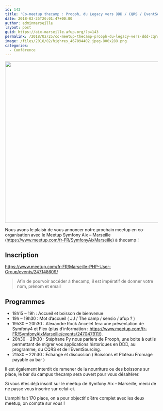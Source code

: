 ```yaml
---
id: 143
title: 'Co-meetup thecamp : Prooph, du Legacy vers DDD / CQRS / EventSourcing'
date: 2018-02-25T20:01:47+00:00
author: adminmarseille
layout: post
guid: https://aix-marseille.afup.org/?p=143
permalink: /2018/02/25/co-meetup-thecamp-prooph-du-legacy-vers-ddd-cqrs-eventsourcing/
image: /files/2018/02/highres_467894402.jpeg-800x288.png
categories:
  - Conférence
---
```

[<img class="size-full wp-image-144 aligncenter" src="https://aix-marseille.afup.org/files/2018/02/highres_467894402.jpeg.png" alt="" width="800" height="533" srcset="https://aix-marseille.afup.org/files/2018/02/highres_467894402.jpeg.png 800w, https://aix-marseille.afup.org/files/2018/02/highres_467894402.jpeg-300x200.png 300w, https://aix-marseille.afup.org/files/2018/02/highres_467894402.jpeg-768x512.png 768w, https://aix-marseille.afup.org/files/2018/02/highres_467894402.jpeg-450x300.png 450w" sizes="(max-width: 800px) 100vw, 800px" />](https://aix-marseille.afup.org/files/2018/02/highres_467894402.jpeg.png)

Nous avons le plaisir de vous annoncer notre prochain meetup en co-organisation avec le Meetup Symfony Aix &#8211; Marseille (https://www.meetup.com/fr-FR/SymfonyAixMarseille) à thecamp !

## Inscription

<https://www.meetup.com/fr-FR/Marseille-PHP-User-Group/events/247148609/>

> Afin de pourvoir accéder à thecamp, il est impératif de donner votre nom, prénom et email

## 

## Programmes

  * 18h15 &#8211; 19h : Accueil et boisson de bienvenue
  * 19h &#8211; 19h30 : Mot d&rsquo;accueil ( JJ / The camp / sensio / afup ? )
  * 19h30 &#8211; 20h30 : Alexandre Rock Ancelet fera une présentation de Symfony4 et Flex (plus d&rsquo;information : https://www.meetup.com/fr-FR/SymfonyAixMarseille/events/247047911/).
  * 20h30 &#8211; 21h30 : Stéphane Py nous parlera de Prooph, une boite à outils permettant de migrer vos applications historiques en DDD, au programme, du CQRS et de l&rsquo;EventSourcing.
  * 21h30 &#8211; 22h30 : Echange et discussion ( Boissons et Plateau Fromage payable au bar )

Il est également interdit de ramener de la nourriture ou des boissons sur place, le bar du campus thecamp sera ouvert pour vous désaltérer.

Si vous êtes déjà inscrit sur le meetup de Symfony Aix &#8211; Marseille, merci de ne passe vous inscrire sur celui-ci.

L&rsquo;amphi fait 170 place, on a pour objectif d&rsquo;être complet avec les deux meetup, on compte sur vous !